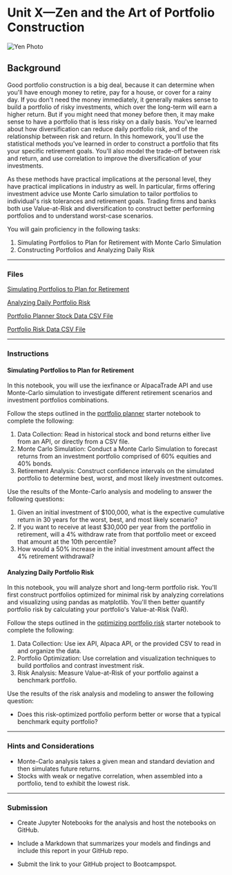 # Unit X—Zen and the Art of Portfolio Construction

![Yen Photo](Images/unit-10-readme-photo.png)

## Background

Good portfolio construction is a big deal, because it can determine when you'll have enough money to retire, pay for a house, or cover for a rainy day. If you don't need the money immediately, it generally makes sense to build a portfolio of risky investments, which over the long-term will earn a higher return. But if you might need that money before then, it may make sense to have a portfolio that is less risky on a daily basis. You've learned about how diversification can reduce daily portfolio risk, and of the relationship between risk and return. In this homework, you'll use the statistical methods you've learned in order to construct a portfolio that fits your specific retirement goals. You'll also model the trade-off between risk and return, and use correlation to improve the diversification of your investments.

As these methods have practical implications at the personal level, they have practical implications in industry as well. In particular, firms offering investment advice use Monte Carlo simulation to tailor portfolios to individual's risk tolerances and retirement goals. Trading firms and banks both use Value-at-Risk and diversification to construct better performing portfolios and to understand worst-case scenarios. 

You will gain proficiency in the following tasks:

1. Simulating Portfolios to Plan for Retirement with Monte Carlo Simulation
2. Constructing Portfolios and Analyzing Daily Risk


- - -

### Files

[Simulating Portfolios to Plan for Retirement](Starter_Code/portfolio_planner.ipynb)

[Analyzing Daily Portfolio Risk](Starter_Code/optimizing_portfolio_risk.ipynb)

[Portfolio Planner Stock Data CSV File](Starter_Code/portfolio_planner_stock_data.csv)

[Portfolio Risk Data CSV File](Starter_Code/etf_data.csv)

- - -

### Instructions

#### Simulating Portfolios to Plan for Retirement

In this notebook, you will use the iexfinance or AlpacaTrade API and use Monte-Carlo simulation to investigate different retirement scenarios and investment portfolios combinations.

Follow the steps outlined in the [portfolio planner](Starter_Code/portfolio_planner.ipynb) starter notebook to complete the following:

1. Data Collection: Read in historical stock and bond returns either live from an API, or directly from a CSV file.
2. Monte Carlo Simulation: Conduct a Monte Carlo Simulation to forecast returns from an investment portfolio comprised of 60% equities and 40% bonds.
3. Retirement Analysis: Construct confidence intervals on the simulated portfolio to determine best, worst, and most likely investment outcomes.

Use the results of the Monte-Carlo analysis and modeling to answer the following questions:

1. Given an initial investment of $100,000, what is the expective cumulative return in 30 years for the worst, best, and most likely scenario?
2. If you want to receive at least $30,000 per year from the portfolio in retirement, will a 4% withdraw rate from that portfolio meet or exceed that amount at the 10th percentile?
3. How would a 50% increase in the initial investment amount affect the 4% retirement withdrawal?


#### Analyzing Daily Portfolio Risk

In this notebook, you will analyze short and long-term portfolio risk. You'll first construct portfolios optimized for minimal risk by analyzing correlations and visualizing using pandas as matplotlib. You'll then better quantify portfolio risk by calculating your portfolio's Value-at-Risk (VaR). 

Follow the steps outlined in the [optimizing portfolio risk](Starter_Code/portfolio_planner.ipynb) starter notebook to complete the following:

1. Data Collection: Use iex API, Alpaca API, or the provided CSV to read in and organize the data.
2. Portfolio Optimization: Use correlation and visualization techniques to build portfolios and contrast investment risk.
3. Risk Analysis: Measure Value-at-Risk of your portfolio against a benchmark portfolio.

Use the results of the risk analysis and modeling to answer the following question:

* Does this risk-optimized portfolio perform better or worse that a typical benchmark equity portfolio?

- - -

### Hints and Considerations

* Monte-Carlo analysis takes a given mean and standard deviation and then simulates future returns.
* Stocks with weak or negative correlation, when assembled into a portfolio, tend to exhibit the lowest risk.  

- - -

### Submission

* Create Jupyter Notebooks for the analysis and host the notebooks on GitHub.

* Include a Markdown that summarizes your models and findings and include this report in your GitHub repo.

* Submit the link to your GitHub project to Bootcampspot.

